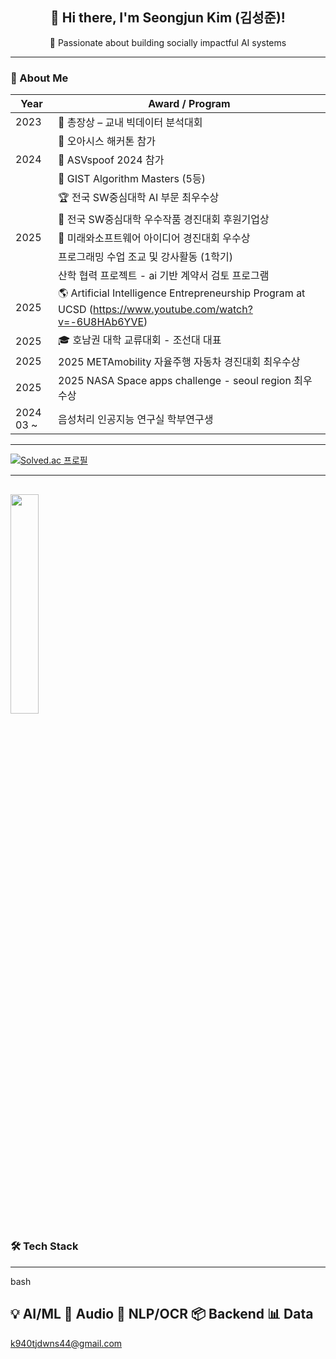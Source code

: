 <h2 align="center">👋 Hi there, I'm <strong>Seongjun Kim (김성준)</strong>!</h2>
<p align="center">
  🚀 Passionate about building socially impactful AI systems
</p>

---

### 🧭 About Me

| Year | Award / Program                                             |
| ---- | ----------------------------------------------------------- |
| 2023 | 🥇 총장상 – 교내 빅데이터 분석대회                                          |
|      | 🏅 오아시스 해커톤 참가                                                |
| 2024 | 🎤 ASVspoof 2024 참가                                         |
|      | 🧮 GIST Algorithm Masters (5등)                                  |
|      | 🏆 전국 SW중심대학 AI 부문 최우수상                                        |
|      | 🤝 전국 SW중심대학 우수작품 경진대회 후원기업상                                     |
| 2025 | 🥈 미래와소프트웨어 아이디어 경진대회 우수상                                   |
|      |  프로그래밍 수업 조교 및 강사활동 (1학기)                                    |
|      |  산학 협력 프로젝트 - ai 기반 계약서 검토 프로그램                    |
| 2025   | 🌎 Artificial Intelligence Entrepreneurship Program at UCSD (https://www.youtube.com/watch?v=-6U8HAb6YVE)|
| 2025   | 🎓 호남권 대학 교류대회 - 조선대 대표                                       |
| 2025   | 2025 METAmobility 자율주행 자동차 경진대회 최우수상                               |
| 2025   | 2025 NASA Space apps challenge - seoul region 최우수상                          |
| 2024 03 ~  | 음성처리 인공지능 연구실 학부연구생 



---
[![Solved.ac
프로필](http://mazassumnida.wtf/api/v2/generate_badge?boj=k940tjdwns)](https://solved.ac/k940tjdwns)

---
<img src="https://github-readme-stats.vercel.app/api/top-langs/?username=tjdwns221&layout=compact&theme=tokyonight" width="30%" /> </p>
---
### 🛠️ Tech Stack

---
bash

💡 AI/ML      🧪 Audio       🧾 NLP/OCR    📦 Backend     📊 Data
---
k940tjdwns44@gmail.com
